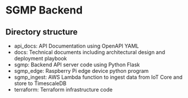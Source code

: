 # SGMP Backend

## Directory structure

  - api_docs: API Documentation using OpenAPI YAML
  - docs: Technical documents including architectural design and deployment playbook
  - sgmp: Backend API server code using Python Flask
  - sgmp_edge: Raspberry Pi edge device python program
  - sgmp_ingest: AWS Lambda function to ingest data from IoT Core and store to TimescaleDB
  - terraform: Terraform infrastructure code